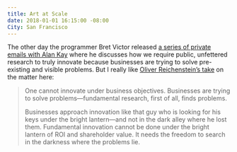 ```yaml
---
title: Art at Scale
date: 2018-01-01 16:15:00 -08:00
City: San Francisco
---
```


The other day the programmer Bret Victor released [a series of private emails with Alan Kay](http://worrydream.com/2017-12-30-alan/) where he discusses how we require public, unfettered research to truly innovate because businesses are trying to solve pre-existing and visible problems. But I really like [Oliver Reichenstein’s take](https://ia.net/topics/innovation-as-art-at-scale/) on the matter here: 

> One cannot innovate under business objectives. Businesses are trying to solve problems—fundamental research, first of all, finds problems.
>
> Businesses approach innovation like that guy who is looking for his keys under the bright lantern—and not in the dark alley where he lost them. Fundamental innovation cannot be done under the bright lantern of ROI and shareholder value. It needs the freedom to search in the darkness where the problems lie.

